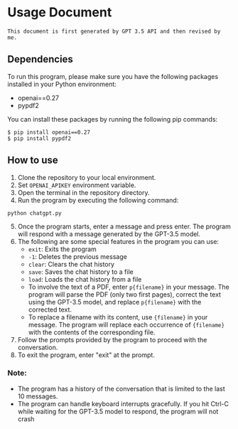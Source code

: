 # Usage Document
`This document is first generated by GPT 3.5 API and then revised by me.`

## Dependencies

To run this program, please make sure you have the following packages installed in your Python environment:

- openai==0.27
- pypdf2

You can install these packages by running the following pip commands:

```
$ pip install openai==0.27
$ pip install pypdf2
```

## How to use
1. Clone the repository to your local environment.
2. Set `OPENAI_APIKEY` environment variable.
3. Open the terminal in the repository directory.
4. Run the program by executing the following command:
```
python chatgpt.py
``` 
5. Once the program starts, enter a message and press enter. The program will respond with a message generated by the GPT-3.5 model.
6. The following are some special features in the program you can use:
   - `exit`: Exits the program
   - `-1`: Deletes the previous message
   - `clear`: Clears the chat history
   - `save`: Saves the chat history to a file
   - `load`: Loads the chat history from a file
   - To involve the text of a PDF, enter `p{filename}` in your message. The program will parse the PDF (only two first pages), correct the text using the GPT-3.5 model, and replace `p{filename}` with the corrected text.
   - To replace a filename with its content, use `{filename}` in your message. The program will replace each occurrence of `{filename}` with the contents of the corresponding file.
7. Follow the prompts provided by the program to proceed with the conversation.
8. To exit the program, enter "exit" at the prompt.

### Note:
- The program has a history of the conversation that is limited to the last 10 messages.
- The program can handle keyboard interrupts gracefully. If you hit Ctrl-C while waiting for the GPT-3.5 model to respond, the program will not crash